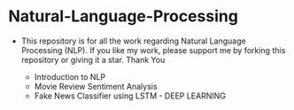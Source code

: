 # Natural-Language-Processing

* This repository is for all the work regarding Natural Language Processing (NLP). If you like my work, please support me by forking this repository or giving it a star. Thank You
  
  * Introduction to NLP
  * Movie Review Sentiment Analysis
  * Fake News Classifier using LSTM - DEEP LEARNING
